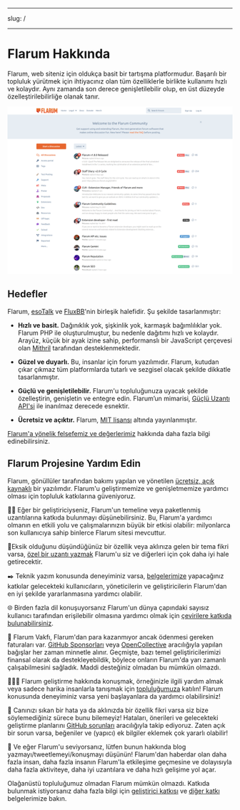 - - -
slug: /
- - -

# Flarum Hakkında

Flarum, web siteniz için oldukça basit bir tartışma platformudur. Başarılı bir topluluk yürütmek için ihtiyacınız olan tüm özelliklerle birlikte kullanımı hızlı ve kolaydır. Aynı zamanda son derece genişletilebilir olup, en üst düzeyde özelleştirilebilirliğe olanak tanır.

![Flarum Ana Sayfa Ekran Görüntüsü](./assets/home_screenshot.png)

## Hedefler

Flarum, [esoTalk](https://github.com/esotalk/esoTalk) ve [FluxBB](https://fluxbb.org)'nin birleşik halefidir. Şu şekilde tasarlanmıştır:

* **Hızlı ve basit.** Dağınıklık yok, şişkinlik yok, karmaşık bağımlılıklar yok. Flarum PHP ile oluşturulmuştur, bu nedenle dağıtımı hızlı ve kolaydır. Arayüz, küçük bir ayak izine sahip, performanslı bir JavaScript çerçevesi olan [Mithril](https://mithril.js.org) tarafından desteklenmektedir.

* **Güzel ve duyarlı.** Bu, insanlar için forum yazılımıdır. Flarum, kutudan çıkar çıkmaz tüm platformlarda tutarlı ve sezgisel olacak şekilde dikkatle tasarlanmıştır.

* **Güçlü ve genişletilebilir.** Flarum'u topluluğunuza uyacak şekilde özelleştirin, genişletin ve entegre edin. Flarum’un mimarisi, [Güçlü Uzantı API'si](/extend/) ile inanılmaz derecede esnektir.

* **Ücretsiz ve açıktır.** Flarum, [MIT lisansı](https://github.com/flarum/flarum/blob/master/LICENSE) altında yayınlanmıştır.

[Flarum'a yönelik felsefemiz ve değerlerimiz](https://discuss.flarum.org/d/28869-flarum-philosophy-and-values) hakkında daha fazla bilgi edinebilirsiniz.

## Flarum Projesine Yardım Edin

Flarum, gönüllüler tarafından bakımı yapılan ve yönetilen [ücretsiz, açık kaynaklı](https://github.com/flarum/core) bir yazılımdır. Flarum'u geliştirmemize ve genişletmemize yardımcı olması için topluluk katkılarına güveniyoruz.

🧑‍💻 Eğer bir geliştiriciyseniz, Flarum'un temeline veya paketlenmiş uzantılarına katkıda bulunmayı düşünebilirsiniz. Bu, Flarum'a yardımcı olmanın en etkili yolu ve çalışmalarınızın büyük bir etkisi olabilir: milyonlarca son kullanıcıya sahip binlerce Flarum sitesi mevcuttur.

🧩Eksik olduğunu düşündüğünüz bir özellik veya aklınıza gelen bir tema fikri varsa, [özel bir uzantı yazmak](extend/README.md) Flarum'u siz ve diğerleri için çok daha iyi hale getirecektir.

✒️ Teknik yazım konusunda deneyiminiz varsa, [belgelerimize](https://github.com/flarum/docs/issues) yapacağınız katkılar gelecekteki kullanıcıların, yöneticilerin ve geliştiricilerin Flarum'dan en iyi şekilde yararlanmasına yardımcı olabilir.

🌐 Birden fazla dil konuşuyorsanız Flarum'un dünya çapındaki sayısız kullanıcı tarafından erişilebilir olmasına yardımcı olmak için [çevirilere katkıda bulunabilirsiniz](extend/language-packs.md).

💸 Flarum Vakfı, Flarum'dan para kazanmıyor ancak ödenmesi gereken faturaları var. [GitHub Sponsorları](https://github.com/sponsors/flarum) veya [OpenCollective](https://opencollective.com/flarum) aracılığıyla yapılan bağışlar her zaman minnetle alınır. Geçmişte, bazı temel geliştiricilerimizi finansal olarak da destekleyebildik, böylece onların Flarum'da yarı zamanlı çalışabilmesini sağladık. Maddi desteğiniz olmadan bu mümkün olmazdı.

🧑‍🤝‍🧑 Flarum geliştirme hakkında konuşmak, örneğinizle ilgili yardım almak veya sadece harika insanlarla tanışmak için [topluluğumuza](https://discuss.flarum.org) katılın! Flarum konusunda deneyiminiz varsa yeni başlayanlara da yardımcı olabilirsiniz!

🐛 Canınızı sıkan bir hata ya da aklınızda bir özellik fikri varsa siz bize söylemediğiniz sürece bunu bilemeyiz! Hataları, önerileri ve gelecekteki geliştirme planlarını [GitHub sorunları](https://github.com/flarum/core/issues) aracılığıyla takip ediyoruz. Zaten açık bir sorun varsa, beğeniler ve (yapıcı) ek bilgiler eklemek çok yararlı olabilir!

📣 Ve eğer Flarum'u seviyorsanız, lütfen bunun hakkında blog yazmayı/tweetlemeyi/konuşmayı düşünün! Flarum'dan haberdar olan daha fazla insan, daha fazla insanın Flarum'la etkileşime geçmesine ve dolayısıyla daha fazla aktiviteye, daha iyi uzantılara ve daha hızlı gelişime yol açar.

Olağanüstü topluluğumuz olmadan Flarum mümkün olmazdı. Katkıda bulunmak istiyorsanız daha fazla bilgi için [geliştirici katkısı](contributing.md) ve [diğer katkı](contributing-docs-translations.md) belgelerimize bakın.

